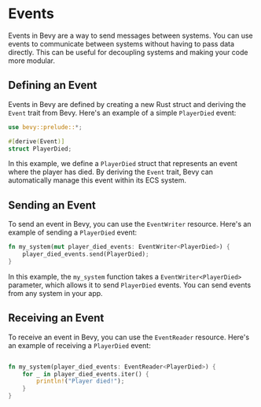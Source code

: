 # Events

Events in Bevy are a way to send messages between systems. You can use events to communicate between systems without having to pass data directly. This can be useful for decoupling systems and making your code more modular.

## Defining an Event

Events in Bevy are defined by creating a new Rust struct and deriving the `Event` trait from Bevy. Here's an example of a simple `PlayerDied` event:

```rust
use bevy::prelude::*;

#[derive(Event)]
struct PlayerDied;
```

In this example, we define a `PlayerDied` struct that represents an event where the player has died. By deriving the `Event` trait, Bevy can automatically manage this event within its ECS system.

## Sending an Event

To send an event in Bevy, you can use the `EventWriter` resource. Here's an example of sending a `PlayerDied` event:

```rust
fn my_system(mut player_died_events: EventWriter<PlayerDied>) {
    player_died_events.send(PlayerDied);
}
```

In this example, the `my_system` function takes a `EventWriter<PlayerDied>` parameter, which allows it to send `PlayerDied` events. You can send events from any system in your app.

## Receiving an Event

To receive an event in Bevy, you can use the `EventReader` resource. Here's an example of receiving a `PlayerDied` event:

```rust

fn my_system(player_died_events: EventReader<PlayerDied>) {
    for _ in player_died_events.iter() {
        println!("Player died!");
    }
}
```